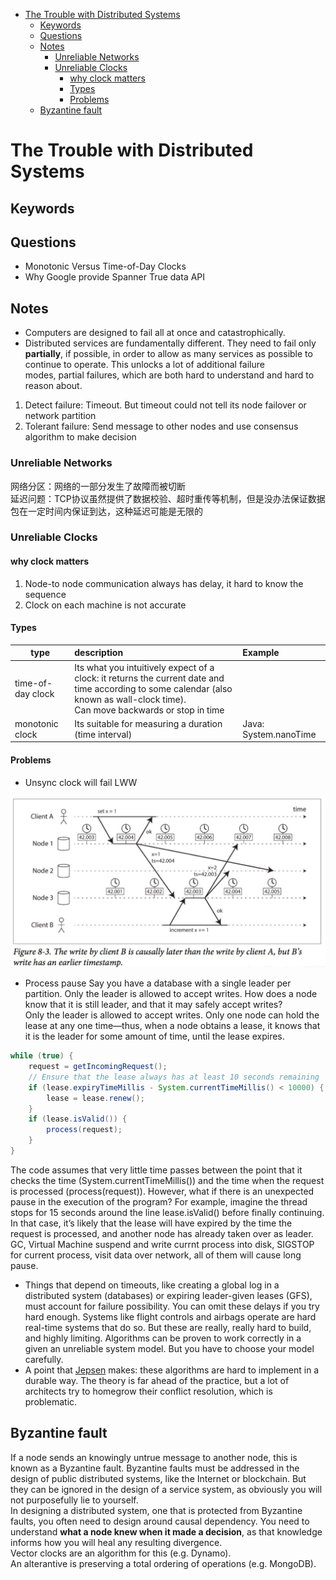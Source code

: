 <!-- TOC -->
- [The Trouble with Distributed Systems](#the-trouble-with-distributed-systems)
  - [Keywords](#keywords)
  - [Questions](#questions)
  - [Notes](#notes)
    - [Unreliable Networks](#unreliable-networks)
    - [Unreliable Clocks](#unreliable-clocks)
      - [why clock matters](#why-clock-matters)
      - [Types](#types)
      - [Problems](#problems)
  - [Byzantine fault](#byzantine-fault)

# The Trouble with Distributed Systems

## Keywords

## Questions
- Monotonic Versus Time-of-Day Clocks
- Why Google provide Spanner True data API


## Notes
- Computers are designed to fail all at once and catastrophically.  
- Distributed services are fundamentally different. They need to fail only **partially**, if possible, in order to allow as many services as possible to continue to operate.  This unlocks a lot of additional failure modes, partial failures, which are both hard to understand and hard to reason about.<br/>
1. Detect failure: Timeout.  But timeout could not tell its node failover or network partition
2. Tolerant failure: Send message to other nodes and use consensus algorithm to make decision

### Unreliable Networks
网络分区：网络的一部分发生了故障而被切断  
延迟问题：TCP协议虽然提供了数据校验、超时重传等机制，但是没办法保证数据包在一定时间内保证到达，这种延迟可能是无限的  

### Unreliable Clocks
#### why clock matters
1. Node-to node communication always has delay, it hard to know the sequence
2. Clock on each machine is not accurate

#### Types

type | description | Example
---|:---|:---
time-of-day clock | Its what you intuitively expect of a clock: it returns the current date and time according to some calendar (also known as wall-clock time). <br/> Can move backwards or stop in time| 
monotonic clock | Its suitable for measuring a duration (time interval) | Java: System.nanoTime

#### Problems
- Unsync clock will fail LWW

<img src="resources/pictures/ddia_c8_lww_issue.png" alt="c8_lww_issue" width="600"/>  


- Process pause
Say you have a database with a single leader per partition. Only the leader is allowed to accept writes. How does a node know that it is still leader, and that it may safely accept writes?  
Only the leader is allowed to accept writes. Only one node can hold the lease at any one time—thus, when a node obtains a lease, it knows that it is the leader for some amount of time, until the lease expires.  
```java
while (true) {
    request = getIncomingRequest();
    // Ensure that the lease always has at least 10 seconds remaining
    if (lease.expiryTimeMillis - System.currentTimeMillis() < 10000) { 
        lease = lease.renew();
    }
    if (lease.isValid()) { 
        process(request);
    } 
}
```
The code assumes that very little time passes between the point that it checks the time (System.currentTimeMillis()) and the time when the request is processed (process(request)).  However, what if there is an unexpected pause in the execution of the program? For example, imagine the thread stops for 15 seconds around the line lease.isValid() before finally continuing. In that case, it’s likely that the lease will have expired by the time the request is processed, and another node has already taken over as leader.<br/>
GC, Virtual Machine suspend and write currnt process into disk, SIGSTOP for current process, visit data over network, all of them will cause long pause.<br/>

- Things that depend on timeouts, like creating a global log in a distributed system (databases) or expiring leader-given leases (GFS), must account for failure possibility.  You can omit these delays if you try hard enough. Systems like flight controls and airbags operate are hard real-time systems that do so. But these are really, really hard to build, and highly limiting.  Algorithms can be proven to work correctly in a given an unreliable system model. But you have to choose your model carefully.
- A point that [Jepsen](https://github.com/jepsen-io/jepsen) makes: these algorithms are hard to implement in a durable way. The theory is far ahead of the practice, but a lot of architects try to homegrow their conflict resolution, which is problematic.

## Byzantine fault
If a node sends an knowingly untrue message to another node, this is known as a Byzantine fault.  Byzantine faults must be addressed in the design of public distributed systems, like the Internet or blockchain. But they can be ignored in the design of a service system, as obviously you will not purposefully lie to yourself.  
In designing a distributed system, one that is protected from Byzantine faults, you often need to design around causal dependency. You need to understand **what a node knew when it made a decision**, as that knowledge informs how you will heal any resulting divergence.   
Vector clocks are an algorithm for this (e.g. Dynamo).  
An alterantive is preserving a total ordering of operations (e.g. MongoDB).  


